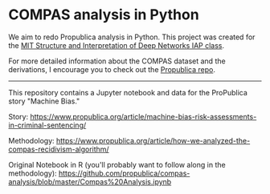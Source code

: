 # COMPAS analysis in Python
We aim to redo Propublica analysis in Python. This project was created for the [MIT Structure and Interpretation of Deep Networks IAP class](http://sidn.csail.mit.edu/).

For more detailed information about the COMPAS dataset and the derivations, I encourage you to check out the [Propublica repo](http://sidn.csail.mit.edu/).

---
This repository contains a Jupyter notebook and data for the ProPublica story "Machine Bias."

Story:
https://www.propublica.org/article/machine-bias-risk-assessments-in-criminal-sentencing/

Methodology:
https://www.propublica.org/article/how-we-analyzed-the-compas-recidivism-algorithm/

Original Notebook in R (you'll probably want to follow along in the methodology):
https://github.com/propublica/compas-analysis/blob/master/Compas%20Analysis.ipynb
